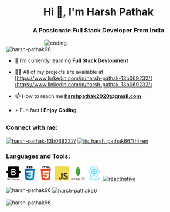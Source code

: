 <h1 align="center">Hi 👋, I'm Harsh Pathak</h1>
<h3 align="center">A Passionate Full Stack Developer From India</h3>

<img align='right' alt='coding' width="400" src="https://user-images.githubusercontent.com/55389276/140866485-8fb1c876-9a8f-4d6a-98dc-08c4981eaf70.gif">

<p align="left"> <img src="https://komarev.com/ghpvc/?username=harsh-pathak66&label=Profile%20views&color=0e75b6&style=flat" alt="harsh-pathak66" /> </p>

- 🌱 I’m currently learning **Full Stack Devlopment**

- 👨‍💻 All of my projects are available at [https://www.linkedin.com/in/harsh-pathak-13b069232/](https://www.linkedin.com/in/harsh-pathak-13b069232/)

- 📫 How to reach me **harshpathak2020@gmail.com**

- ⚡ Fun fact **I Enjoy Coding**

<h3 align="left">Connect with me:</h3>
<p align="left">
<a href="https://linkedin.com/in/harsh-pathak-13b069232/" target="blank"><img align="center" src="https://raw.githubusercontent.com/rahuldkjain/github-profile-readme-generator/master/src/images/icons/Social/linked-in-alt.svg" alt="harsh-pathak-13b069232/" height="30" width="40" /></a>
<a href="https://instagram.com/its_harsh_pathak66/?hl=en" target="blank"><img align="center" src="https://raw.githubusercontent.com/rahuldkjain/github-profile-readme-generator/master/src/images/icons/Social/instagram.svg" alt="its_harsh_pathak66/?hl=en" height="30" width="40" /></a>
</p>

<h3 align="left">Languages and Tools:</h3>
<p align="left"> <a href="https://getbootstrap.com" target="_blank" rel="noreferrer"> <img src="https://raw.githubusercontent.com/devicons/devicon/master/icons/bootstrap/bootstrap-plain-wordmark.svg" alt="bootstrap" width="40" height="40"/> </a> <a href="https://www.w3schools.com/css/" target="_blank" rel="noreferrer"> <img src="https://raw.githubusercontent.com/devicons/devicon/master/icons/css3/css3-original-wordmark.svg" alt="css3" width="40" height="40"/> </a> <a href="https://www.w3.org/html/" target="_blank" rel="noreferrer"> <img src="https://raw.githubusercontent.com/devicons/devicon/master/icons/html5/html5-original-wordmark.svg" alt="html5" width="40" height="40"/> </a> <a href="https://developer.mozilla.org/en-US/docs/Web/JavaScript" target="_blank" rel="noreferrer"> <img src="https://raw.githubusercontent.com/devicons/devicon/master/icons/javascript/javascript-original.svg" alt="javascript" width="40" height="40"/> </a> <a href="https://www.mongodb.com/" target="_blank" rel="noreferrer"> <img src="https://raw.githubusercontent.com/devicons/devicon/master/icons/mongodb/mongodb-original-wordmark.svg" alt="mongodb" width="40" height="40"/> </a> <a href="https://reactjs.org/" target="_blank" rel="noreferrer"> <img src="https://raw.githubusercontent.com/devicons/devicon/master/icons/react/react-original-wordmark.svg" alt="react" width="40" height="40"/> </a> <a href="https://reactnative.dev/" target="_blank" rel="noreferrer"> <img src="https://reactnative.dev/img/header_logo.svg" alt="reactnative" width="40" height="40"/> </a> </p>

<p><img align="left" src="https://github-readme-stats.vercel.app/api/top-langs?username=harsh-pathak66&show_icons=true&locale=en&layout=compact" alt="harsh-pathak66" /></p>

<p>&nbsp;<img align="center" src="https://github-readme-stats.vercel.app/api?username=harsh-pathak66&show_icons=true&locale=en" alt="harsh-pathak66" /></p>

<p><img align="center" src="https://github-readme-streak-stats.herokuapp.com/?user=harsh-pathak66&" alt="harsh-pathak66" /></p>
